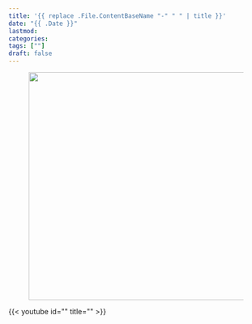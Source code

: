 ```yaml
---
title: '{{ replace .File.ContentBaseName "-" " " | title }}'
date: "{{ .Date }}"
lastmod:
categories:
tags: [""]
draft: false
---
```


<figure>
  <img class="thumbnailshadow" src="img/.jpg" width="450" alt="" />
  <figcaption style="font-size: 1.2rem;"></figcaption>
</figure>

<!-- Youtubeのリンクを入れてください -->

{{< youtube id="" title="" >}}

